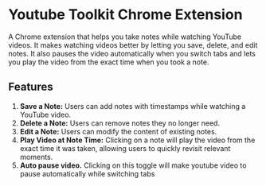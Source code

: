 # Youtube Toolkit Chrome Extension

A Chrome extension that helps you take notes while watching YouTube videos. It makes watching videos better by letting you save, delete, and edit notes. It also pauses the video automatically when you switch tabs and lets you play the video from the exact time when you took a note.

## Features

1. **Save a Note:** Users can add notes with timestamps while watching a YouTube video.
2. **Delete a Note:** Users can remove notes they no longer need.
3. **Edit a Note:** Users can modify the content of existing notes.
4. **Play Video at Note Time:** Clicking on a note will play the video from the exact time it was taken, allowing users to quickly revisit relevant moments.
5. **Auto pause video.** Clicking on this toggle will make youtube video to pause automatically while switching tabs
